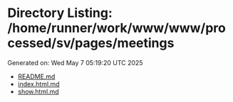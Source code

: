 # Directory Listing: /home/runner/work/www/www/processed/sv/pages/meetings
Generated on: Wed May  7 05:19:20 UTC 2025

- [README.md](README.md)
- [index.html.md](index.html.md)
- [show.html.md](show.html.md)

